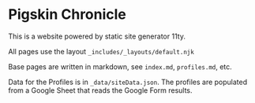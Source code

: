 # Pigskin Chronicle

This is a website powered by static site generator 11ty.

All pages use the layout `_includes/_layouts/default.njk`

Base pages are written in markdown, see `index.md`, `profiles.md`, etc.

Data for the Profiles is in `_data/siteData.json`. The profiles are populated from a Google Sheet that reads the Google Form results.
